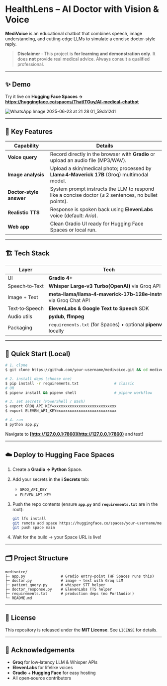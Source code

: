 # HealthLens – AI Doctor with Vision & Voice

**MediVoice** is an educational chatbot that combines speech, image understanding, and cutting‑edge LLMs to simulate a concise doctor‑style reply.

> **Disclaimer** ‑ This project is **for learning and demonstration only**. It does **not** provide real medical advice. Always consult a qualified professional.

---

## ✨ Demo

Try it live on **Hugging Face Spaces → https://huggingface.co/spaces/ThatITGuy/AI-medical-chatbot**

![WhatsApp Image 2025-06-23 at 21 28 01_59cb12d1](https://github.com/user-attachments/assets/3ffb7ca2-3692-459c-aefd-2c3f23c4187b)


---

## 🔑 Key Features

| Capability              | Details                                                                                             |
| ----------------------- | --------------------------------------------------------------------------------------------------- |
| **Voice query**         | Record directly in the browser with **Gradio** or upload an audio file (MP3/WAV).                   |
| **Image analysis**      | Upload a skin/medical photo; processed by **Llama 4‑Maverick 17B** (Groq) multimodal model.         |
| **Doctor‑style answer** | System prompt instructs the LLM to respond like a concise doctor (≤ 2 sentences, no bullet points). |
| **Realistic TTS**       | Response is spoken back using **ElevenLabs** voice (default: *Aria*).                               |
| **Web app**             | Clean Gradio UI ready for Hugging Face Spaces or local run.                                         |

---

## 🏗️ Tech Stack

| Layer          | Tech                                                                |
| -------------- | ------------------------------------------------------------------- |
| UI             | **Gradio 4+**                                                       |
| Speech‑to‑Text | **Whisper Large‑v3 Turbo(OpenAI)** via Groq API                             |
| Image + Text   | **meta‑llama/llama‑4‑maverick‑17b‑128e‑instruct** via Groq Chat API |
| Text‑to‑Speech | **ElevenLabs & Google Text to Speech** SDK                                                  |
| Audio utils    | **pydub**, **ffmpeg**                                               |
| Packaging      | `requirements.txt` (for Spaces) • optional **pipenv** locally       |

---

## 🚀 Quick Start (Local)

```bash
# 1. clone
$ git clone https://github.com/your‑username/medivoice.git && cd medivoice

# 2. install deps (choose one)
$ pip install -r requirements.txt                # classic
# OR
$ pipenv install && pipenv shell                 # pipenv workflow

# 3. set secrets (PowerShell / Bash)
$ export GROQ_API_KEY=xxxxxxxxxxxxxxxxxxxxxxxxxxxx
$ export ELEVEN_API_KEY=xxxxxxxxxxxxxxxxxxxxxxxxxx

# 4. run
$ python app.py
```

Navigate to **[http://127.0.0.1:7860](http://127.0.0.1:7860)** and test!

---

## ☁️ Deploy to Hugging Face Spaces

1. Create a **Gradio → Python** Space.
2. Add your secrets in the **ℹ️ Secrets** tab:

   * `GROQ_API_KEY`
   * `ELEVEN_API_KEY`
3. Push the repo contents (ensure **`app.py`** and **`requirements.txt`** are in the root):

   ```bash
   git lfs install
   git remote add space https://huggingface.co/spaces/your‑username/medivoice
   git push space main
   ```
4. Wait for the build → your Space URL is live!

---

## 🗂️ Project Structure

```text
medivoice/
├─ app.py                # Gradio entry‑point (HF Spaces runs this)
├─ doctor.py             # image → text with Groq LLM
├─ patient_query.py      # whisper STT helper
├─ doctor_response.py    # ElevenLabs TTS helper
├─ requirements.txt      # production deps (no PortAudio!)
└─ README.md
```

---

## 📜 License

This repository is released under the **MIT License**. See `LICENSE` for details.

---

## 🙏 Acknowledgements

* **Groq** for low‑latency LLM & Whisper APIs
* **ElevenLabs** for lifelike voices
* **Gradio** + **Hugging Face** for easy hosting
* All open‑source contributors
